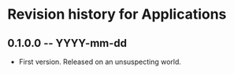 # Revision history for Applications

## 0.1.0.0 -- YYYY-mm-dd

* First version. Released on an unsuspecting world.
